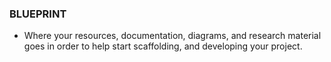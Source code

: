### BLUEPRINT

- Where your resources, documentation, diagrams, and research material goes in order to help start scaffolding, and developing your project.

